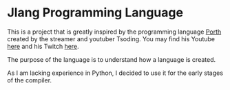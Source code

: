 # Jlang Programming Language
 This is a project that is greatly inspired by the programming language [Porth](https://gitlab.com/tsoding/porth) created by the streamer and youtuber Tsoding. You may find his
 Youtube [here](https://www.youtube.com/c/TsodingDaily) and his Twitch [here](https://www.twitch.tv/tsoding).

 The purpose of the language is to understand how a language is created.

 As I am lacking experience in Python, I decided to use it for the early stages of the compiler.